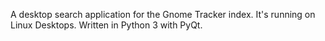 A desktop search application for the Gnome Tracker index. It's running on Linux Desktops. Written in Python 3 with PyQt.